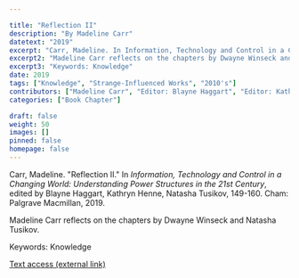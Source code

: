```yaml
---

title: "Reflection II"
description: "By Madeline Carr"
datetext: "2019"
excerpt: "Carr, Madeline. In Information, Technology and Control in a Changing World: Understanding Power Structures in the 21st Century, edited by Blayne Haggart, Kathryn Henne, Natasha Tusikov, 149-160. Cham: Palgrave Macmillan, 2019."
excerpt2: "Madeline Carr reflects on the chapters by Dwayne Winseck and Natasha Tusikov."
excerpt3: "Keywords: Knowledge"
date: 2019
tags: ["Knowledge", "Strange-Influenced Works", "2010's"]
contributors: ["Madeline Carr", "Editor: Blayne Haggart", "Editor: Kathryn Henne", "Editor: Natasha Tusikov"]
categories: ["Book Chapter"]

draft: false
weight: 50
images: []
pinned: false
homepage: false
---
```


Carr, Madeline. "Reflection II." In *Information, Technology and Control in a Changing World: Understanding Power Structures in the 21st Century*, edited by Blayne Haggart, Kathryn Henne, Natasha Tusikov, 149-160. Cham: Palgrave Macmillan, 2019.

Madeline Carr reflects on the chapters by Dwayne Winseck and Natasha Tusikov.

Keywords: Knowledge

[Text access (external link)](https://www.worldcat.org/title/1111084507)

